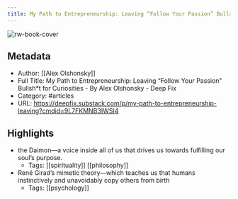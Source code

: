 ```yaml
---
title: My Path to Entrepreneurship: Leaving “Follow Your Passion” Bullsh*t for Curiosities - By Alex Olshonsky - Deep Fix
---
```

![rw-book-cover](https://readwise-assets.s3.amazonaws.com/static/images/article3.5c705a01b476.png)

## Metadata
- Author: [[Alex Olshonsky]]
- Full Title: My Path to Entrepreneurship: Leaving “Follow Your Passion” Bullsh*t for Curiosities - By Alex Olshonsky - Deep Fix
- Category: #articles
- URL: https://deepfix.substack.com/p/my-path-to-entrepreneurship-leaving?cmdid=9L7FKMNB3IWSI4

## Highlights
- the Daimon—a voice inside all of us that drives us towards fulfilling our soul’s purpose.
    - Tags: [[spirituality]] [[philosophy]] 
- René Girad’s mimetic theory—which teaches us that humans instinctively and unavoidably copy others from birth
    - Tags: [[psychology]] 
